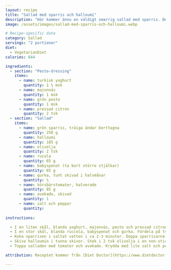```yaml
---
layout: recipe
title: "Sallad med sparris och halloumi"
description: "Här kommer ännu en väldigt smarrig sallad med sparris. Denna gång med bland annat halloumi och avokado till."
image: /assets/images/sallad-med-sparris-och-halloumi.webp

# Recipe-specific data
category: Sallad
servings: "2 portioner"
diet:
  - VegetarianDiet
calories: 644

ingredients:
  - section: "Pesto-dressing"
    items:
      - name: turkisk yoghurt
        quantity: 1 ½ msk
      - name: majonnäs
        quantity: 1 msk
      - name: grön pesto
        quantity: 1 msk
      - name: pressad citron
        quantity: 2 tsk
  - section: "Sallad"
    items:
      - name: grön sparris, träiga ändar borttagna
        quantity: 250 g
      - name: halloumi
        quantity: 185 g
      - name: olivolja
        quantity: 2 tsk
      - name: rucola
        quantity: 65 g
      - name: babyspenat (ta bort större stjälkar)
        quantity: 65 g
      - name: gurka, tunt skivad i halvmånar
        quantity: ½
      - name: körsbärstomater, halverade
        quantity: 85 g
      - name: avokado, skivad
        quantity: 1
      - name: salt och peppar
        quantity:
        
instructions:

  - I en liten skål, blanda yoghurt, majonnäs, pesto och pressad citron. Ställ åt sidan.
  - I en stor skål, blanda ruccola, babyspenat och gurka. Fördela på två tallrikar.
  - Koka sparrisen i saltat vatten i ca 2-3 minuter. Doppa sparrisarna i en skål med kallt vatten och låt dem rinna av på hushållspapper. Dela sedan i 4 bitar.
  - Skiva halloumin i tunna skivor. Stek i 2 tsk olivolja i en non-stick panna. Stek på båda sidor tills gyllenbrun. Lägg skivorna på hushållspapper.
  - Toppa salladen med tomater och avokado. Krydda med lite salt och peppar. Lägg på sparris och halloumi. Ringla över dressingen.

attribution: Receptet kommer från [Diet Doctor](https://www.dietdoctor.com/recipes/summer-asparagus-and-halloumi-salad)

---
```

